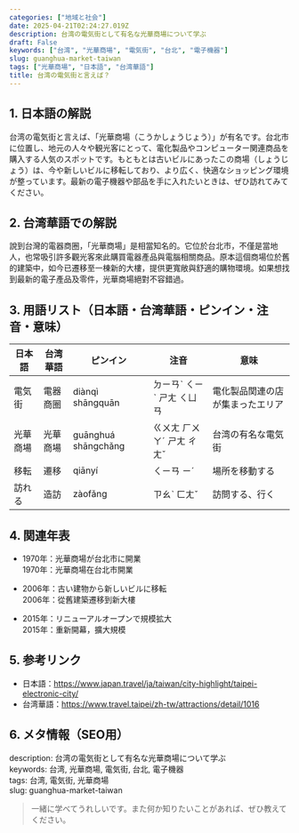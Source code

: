 ```yaml
---
categories: ["地域と社会"]
date: 2025-04-21T02:24:27.019Z
description: 台湾の電気街として有名な光華商場について学ぶ
draft: False
keywords: ["台湾", "光華商場", "電気街", "台北", "電子機器"]
slug: guanghua-market-taiwan
tags: ["光華商場", "日本語", "台湾華語"]
title: 台湾の電気街と言えば？
---
```




## 1. 日本語の解説  
台湾の電気街と言えば、「光華商場（こうかしょうじょう）」が有名です。台北市に位置し、地元の人々や観光客にとって、電化製品やコンピューター関連商品を購入する人気のスポットです。もともとは古いビルにあったこの商場（しょうじょう）は、今や新しいビルに移転しており、より広く、快適なショッピング環境が整っています。最新の電子機器や部品を手に入れたいときは、ぜひ訪れてみてください。

## 2. 台湾華語での解説  
說到台灣的電器商圈，「光華商場」是相當知名的。它位於台北市，不僅是當地人，也常吸引許多觀光客來此購買電器產品與電腦相關商品。原本這個商場位於舊的建築中，如今已遷移至一棟新的大樓，提供更寬敞與舒適的購物環境。如果想找到最新的電子產品及零件，光華商場絕對不容錯過。

## 3. 用語リスト（日本語・台湾華語・ピンイン・注音・意味）  
| 日本語     | 台湾華語  | ピンイン  | 注音         | 意味               |
|----------|--------|--------|-------------|------------------|
| 電気街     | 電器商圈 | diànqì shāngquān | ㄉㄧㄢˋ ㄑㄧˋ ㄕㄤ ㄑㄩㄢ | 電化製品関連の店が集まったエリア |
| 光華商場   | 光華商場 | guānghuá shāngchǎng | ㄍㄨㄤ ㄏㄨㄚˊ ㄕㄤ ㄔㄤˇ | 台湾の有名な電気街      |
| 移転      | 遷移    | qiānyí  | ㄑㄧㄢ ㄧˊ     | 場所を移動する         |
| 訪れる     | 造訪    | zàofǎng | ㄗㄠˋ ㄈㄤˇ     | 訪問する、行く         |

## 4. 関連年表  
- 1970年：光華商場が台北市に開業  
  1970年：光華商場在台北市開業  

- 2006年：古い建物から新しいビルに移転  
  2006年：從舊建築遷移到新大樓  

- 2015年：リニューアルオープンで規模拡大  
  2015年：重新開幕，擴大規模  

## 5. 参考リンク  
- 日本語：https://www.japan.travel/ja/taiwan/city-highlight/taipei-electronic-city/  
- 台湾華語：https://www.travel.taipei/zh-tw/attractions/detail/1016

## 6. メタ情報（SEO用）  
description: 台湾の電気街として有名な光華商場について学ぶ  
keywords: 台湾, 光華商場, 電気街, 台北, 電子機器  
tags: 台湾, 電気街, 光華商場  
slug: guanghua-market-taiwan

> 一緒に学べてうれしいです。また何か知りたいことがあれば、ぜひ教えてください。
